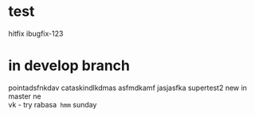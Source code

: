 # test
hitfix
ibugfix-123
# in develop branch
pointadsfnkdav
cataskindlkdmas
asfmdkamf
jasjasfka
supertest2
new in master
ne	
vk - try
rabasa`
hmm`
sunday
